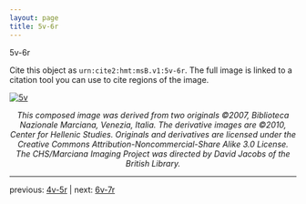 ```yaml
---
layout: page
title: 5v-6r
---
```


5v-6r

Cite this object as `urn:cite2:hmt:msB.v1:5v-6r`. The full image is linked to a citation tool you can use to cite regions of the image.

[![5v](http://www.homermultitext.org/iipsrv?IIIF=/project/homer/pyramidal/deepzoom/hmt/vbbifolio/v1/vb_5v_6r.tif/full/800,/0/default.jpg)](http://www.homermultitext.org/ict2/?urn=urn:cite2:hmt:vbbifolio.v1:vb_5v_6r) 

<p style="text-align: center; font-style: italic;">This composed image was derived from two originals ©2007, Biblioteca Nazionale Marciana, Venezia, Italia. The derivative images are ©2010, Center for Hellenic Studies. Originals and derivatives are licensed under the Creative Commons Attribution-Noncommercial-Share Alike 3.0 License. The CHS/Marciana Imaging Project was directed by David Jacobs of the British Library.</p>

---

previous: [4v-5r](../4v-5r/) | next: [6v-7r](../6v-7r/)